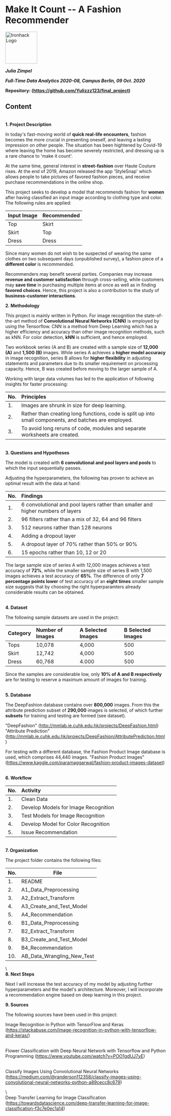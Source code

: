 # Make It Count -- A Fashion Recommender

<img src="https://bit.ly/2VnXWr2" alt="Ironhack Logo" width="100"/>


***Julia Zimpel***

***Full-Time Data Analytics 2020-08, Campus Berlin, 09 Oct. 2020***

**Repository: <Link> (https://github.com/Yulizzz123/final_project)**


## Content

\
**1. Project Description**

In today's fast-moving world of **quick real-life encounters**, fashion becomes the more crucial in presenting oneself, and leaving a lasting impression on other people. The situation has been hightened by Covid-19 where leaving the home has become severely restricted, and dressing up is a rare chance to 'make it count'. 

At the same time, general interest in **street-fashion** over Haute Couture rises. At the end of 2019, Amazon released the app 'StyleSnap' which allows people to take pictures of favored fashion pieces, and receive purchase recommendations in the online shop. 

This project seeks to develop a model that recommends fashion for **women** after having classified an input image according to clothing type and color. The following rules are applied:

| Input Image | Recommended  |
|:------------| :----------- |
| Top         | Skirt        |
| Skirt       | Top          |
| Dress       | Dress        |

Since many women do not wish to be suspected of wearing the same clothes on two subsequent days (unpublished survey), a fashion piece of a **different color** is recommended. 
    
Recommenders may benefit several parties. Companies may increase **revenue and customer satisfaction** through cross-selling, while customers may **save time** in purchasing multiple items at once as well as in finding **favored choices**. Hence, this project is also a contribution to  the study of **business-customer interactions**. 
    

**2. Methodology**

This project is mainly written in Python. For image recognition the state-of-the-art method of **Convolutional Neural Networks (CNN)** is employed by using the Tensorflow. CNN is a method from Deep Learning which has a higher efficiency and accuracy than other image recognition methods, such as kNN. For color detection, **kNN** is sufficient, and hence employed.
    
Two workbook series (A and B) are created with a sample size of **12,000 (A)** and **1,500 (B)** images. While series A achieves a **higher model accuracy** in image recognition, series B allows for **higher flexibility** in adjusting statements and parameters due to its smaller requirement on processing capacity. Hence, B was created before moving to the larger sample of A.
    
Working with large data volumes has led to the application of following insights for faster processing:
    
| No. | Principles                                                                                             |
|:----|:-------------------------------------------------------------------------------------------------------|
| 1.  | Images are shrunk in size for deep learning.                                                           |
| 2.  | Rather than creating long functions, code is split up into small components, and batches are employed. |
| 3.  | To avoid long reruns of code, modules and separate worksheets are created.                             |

\
**3. Questions and Hypotheses** 

The model is created with **6 convolutional and pool layers and pools** to which the input sequentially passes.
    
Adjusting the hyperparameters, the following has proven to achieve an optimal result with the data at hand:

| No. | Findings                                                                         |
|:----|:---------------------------------------------------------------------------------|
| 1.  | 6 convolutional and pool layers rather than smaller and higher numbers of layers |
| 2.  | 96 filters rather than a mix of 32, 64 and 96 filters                            |
| 3.  | 512 neurons rather than 128 neurons                                              |
| 4.  | Adding a dropout layer                                                           |
| 5.  | A dropout layer of 70% rather than 50% or 90%                                    |
| 6.  | 15 epochs rather than 10, 12 or 20                                               |

The large sample size of series A with 12,000 images achieves a test accuracy of **72%**, while the smaller sample size of series B with 1,500 images achieves a test accuracy of **65%**. The difference of only **7 percentage points lower** of test accuracy of an **eight times** smaller sample size suggests that by choosing the right hyperparamters already considerable results can be obtained. 
    
\
**4. Dataset**

The following sample datasets are used in the project:

| Category | Number of Images | A Selected Images | B Selected Images |
|:---------|:-----------------|:------------------|:------------------|
| Tops     | 10,078           | 4,000             | 500               |
| Skirt    | 12,742           | 4,000             | 500               |
| Dress    | 60,768           | 4.000             | 500               |

Since the samples are considerable low, only **10% of A and B respectively** are for testing to reserve a maximum amount of images for training.  

\
**5. Database**

The DeepFashion database contains over **800,000** images. From this the attribute prediction subset of **290,000** images is selected, of which further **subsets** for training and testing are formed (see dataset). 

"DeepFashion" <Link>(http://mmlab.ie.cuhk.edu.hk/projects/DeepFashion.html)
"Attribute Prediction" <Link>(http://mmlab.ie.cuhk.edu.hk/projects/DeepFashion/AttributePrediction.html)

For testing with a different database, the Fashion Product Image database is used, which comprises 44,440 images.
"Fashion Product Images" <Link>(https://www.kaggle.com/paramaggarwal/fashion-product-images-dataset)
 
\
**6. Workflow**
    
| No. | Activity                               |
|:----| :--------------------------------------|
| 1.  | Clean Data                             |
| 2.  | Develop Models for Image Recognition   | 
| 3.  | Test Models  for Image Recognition     |
| 4.  | Develop Model for Color Recognition    |
| 5.  | Issue Recommendation                   |
    
\
**7. Organization**

The project folder contains the following files:

| No. | File                          |
|:----|-------------------------------|
| 1.  | README                        |
| 2.  | A1_Data_Preprocessing         |
| 3.  | A2_Extract_Transform          |
| 4.  | A3_Create_and_Test_Model      |
| 5.  | A4_Recommendation             |
| 6.  | B1_Data_Preprocessing         |
| 7.  | B2_Extract_Transform          |
| 8.  | B3_Create_and_Test_Model      |
| 9.  | B4_Recommendation             |
| 10. | AB_Data_Wrangling_New_Test    |
    
\    
**8. Next Steps**
    
Next I will increase the test accuracy of my model by adjusting further hyperparameters and the model's architecture.
Moreover, I will incorporate a recommendation engine based on deep learning in this project. 
      
    
**9. Sources**
    
The following sources have been used in this project:
    
Image Recognition in Python with TensorFlow and Keras <Link> (https://stackabuse.com/image-recognition-in-python-with-tensorflow-and-keras/)
    
\
Flower Classification with Deep Neural Network with Tensorflow and Python Programming <Link> (https://www.youtube.com/watch?v=POO1gdUJ7yE)
    
\
Classify Images Using Convolutional Neural Networks <Link> (https://medium.com/@randerson112358/classify-images-using-convolutional-neural-networks-python-a89cecc8c679)

\   
Deep Transfer Learning for Image Classification <Link> (https://towardsdatascience.com/deep-transfer-learning-for-image-classification-f3c7e0ec1a14)


